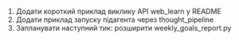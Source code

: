 1. Додати короткий приклад виклику API web_learn у README
2. Додати приклад запуску підагента через thought_pipeline
3. Запланувати наступний тик: розширити weekly_goals_report.py
